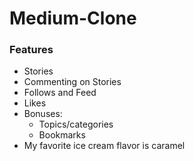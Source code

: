 # Medium-Clone

### Features
- Stories
- Commenting on Stories
- Follows and Feed
- Likes
- Bonuses:
    - Topics/categories
    - Bookmarks
- My favorite ice cream flavor is caramel
   
